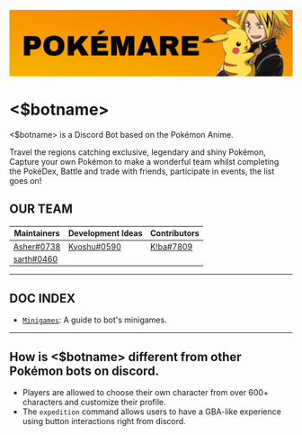 ![](./assets/banner.png)

# <$botname>

<$botname> is a Discord Bot based on the Pokémon Anime.

Travel the regions catching exclusive, legendary and shiny Pokémon, Capture your own Pokémon to make a wonderful team whilst completing the PokéDex, Battle and trade with friends, participate in events, the list goes on!

## OUR TEAM

| Maintainers                                                | Development Ideas                                           | Contributors                                      |
| ---------------------------------------------------------- | ----------------------------------------------------------- | ------------------------------------------------- |
| [Asher#0738](https://discord.com/users/656838010532265994) | [Kyoshu#0590](https://discord.com/users/948773646552428624) | [K!ba#7809](discord.com/users/769598708903051304) |
| [sarth#0460](https://discord.com/users/580034015759826944) |                                                             |

---

## DOC INDEX

* [`Minigames`](./minigames.md): A guide to bot's minigames.

---

## How is <$botname> different from other Pokémon bots on discord.

- Players are allowed to choose their own character from over 600+ characters and customize their profile.
- The `expedition` command allows users to have a GBA-like experience using button interactions right from discord.
